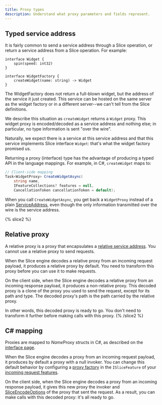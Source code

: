 ```yaml
---
title: Proxy types
description: Understand what proxy parameters and fields represent.
---
```


## Typed service address

It is fairly common to send a service address through a Slice operation, or return a service address from a Slice
operation. For example:

```slice {% addEncoding=true %}
interface Widget {
    spin(speed: int32)
}

interface WidgetFactory {
    createWidget(name: string) -> Widget
}
```

The WidgetFactory does not return a full-blown widget, but the address of the service it just created. This service can
be hosted on the same server as the widget factory or in a different server--we can't tell from the Slice definitions.

We describe this situation as `createWidget` returns a `Widget` proxy. This widget proxy is encoded/decoded as a service
address and nothing else; in particular, no type information is sent "over the wire".

Naturally, we expect there is a service at this service address and that this service implements Slice interface
`Widget`: that's what the widget factory promised us.

Returning a proxy (interface) type has the advantage of producing a typed API in the language mappings. For example,
in C#, `createWidget` maps to:

```csharp
// Client-side mapping
Task<WidgetProxy> CreateWidgetAsync(
    string name,
    IFeatureCollections? features = null,
    CancellationToken cancellationToken = default);
```

When you call `CreateWidgetAsync`, you get back a `WidgetProxy` instead of a plain
[ServiceAddress](csharp:IceRpc.ServiceAddress), even though the only information transmitted over the wire is the
service address.

{% slice2 %}
## Relative proxy

A relative proxy is a proxy that encapsulates a [relative service address](../../icerpc-core/invocation/service-address#relative-service-address). You cannot use a relative proxy to send requests.

When the Slice engine decodes a relative proxy from an incoming request payload, it produces a relative proxy by
default. You need to transform this proxy before you can use it to make requests.

On the client side, when the Slice engine decodes a relative proxy from an incoming response payload, it produces a
non-relative proxy. This decoded proxy is a clone of the proxy you used to send the request, except for its path and
type. The decoded proxy's path is the path carried by the relative proxy.

In other words, this decoded proxy is ready to go. You don't need to transform it further before making calls with this
proxy.
{% /slice2 %}

## C# mapping

Proxies are mapped to *Name*Proxy structs in C#, as described on the [interface page](interface#c-mapping).

When the Slice engine decodes a proxy from an incoming request payload, it produces by default a proxy with a null
invoker. You can change this default behavior by configuring a
[proxy factory](csharp:IceRpc.Slice.ISliceFeature.html#IceRpc_Slice_ISliceFeature_ProxyFactory) in the `ISliceFeature`
of your [incoming request features](../../icerpc-core/dispatch/incoming-request#request-features).

On the client side, when the Slice engine decodes a proxy from an incoming response payload, it gives this new proxy the
invoker and [SliceEncodeOptions](csharp:IceRpc.Slice.SliceEncodeOptions) of the proxy that sent the request. As a
result, you can make calls with this decoded proxy: it's all ready to go.

